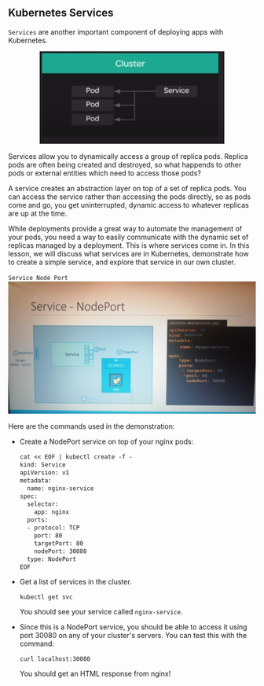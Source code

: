 ## Kubernetes Services

`Services` are another important component of deploying apps with Kubernetes.

<p align=center>
  <img src='./images/services.png' alt='Kubernetes Services'/>
</p>

Services allow you to dynamically access a group of replica pods. Replica pods are often being created and destroyed, so what happends to other pods or external entities which need to access those pods?

A service creates an abstraction layer on top of a set of replica pods. You can access the service rather than accessing the pods directly, so as pods come and go, you get uninterrupted, dynamic access to whatever replicas are up at the time.

While deployments provide a great way to automate the management of your pods, you need a way to easily communicate with the dynamic set of replicas managed by a deployment. This is where services come in. In this lesson, we will discuss what services are in Kubernetes, demonstrate how to create a simple service, and explore that service in our own cluster.

`Service Node Port`
![Service Node Port](./images/service_def.jpg)


Here are the commands used in the demonstration:

-   Create a NodePort service on top of your nginx pods:
    
    ```
    cat << EOF | kubectl create -f -
    kind: Service
    apiVersion: v1
    metadata:
      name: nginx-service
    spec:
      selector:
        app: nginx
      ports:
      - protocol: TCP
        port: 80
        targetPort: 80
        nodePort: 30080
      type: NodePort
    EOF
    
    ```
    
-   Get a list of services in the cluster.
    
    ```
    kubectl get svc
    
    ```
    
    You should see your service called  `nginx-service`.
-   Since this is a NodePort service, you should be able to access it using port 30080 on any of your cluster's servers. You can test this with the command:
    
    ```
    curl localhost:30080
    
    ```
    
    You should get an HTML response from nginx!